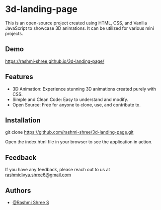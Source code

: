 # 3d-landing-page

This is an open-source project created using HTML, CSS, and Vanilla JavaScript to showcase 3D animations. It can be utilized for various mini projects.

## Demo
 https://rashmi-shree.github.io/3d-landing-page/

## Features

- 3D Animation: Experience stunning 3D animations created purely with CSS.
- Simple and Clean Code: Easy to understand and modify.
- Open Source: Free for anyone to clone, use, and contribute to.


## Installation

git clone https://github.com/rashmi-shree/3d-landing-page.git

Open the index.html file in your browser to see the application in action.

    
## Feedback

If you have any feedback, please reach out to us at rashmidivya.shree6@gmail.com


## Authors

- [@Rashmi Shree S](https://github.com/rashmi-shree)



